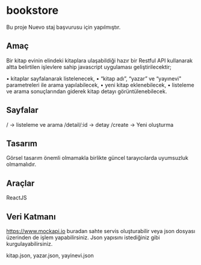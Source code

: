 # bookstore
Bu proje Nuevo staj başvurusu için yapılmıştır.

## Amaç

Bir kitap evinin elindeki kitaplara ulaşabildiği hazır bir Restful API kullanarak altta belirtilen işlevlere sahip javascript uygulaması geliştirilecektir;

• kitaplar sayfalanarak listelenecek, 
• “kitap adı”, “yazar” ve “yayınevi" parametreleri ile arama yapılabilecek,
• yeni kitap eklenebilecek,
• listeleme ve arama sonuçlarından giderek kitap detayı görüntülenebilecek.

## Sayfalar

/               -> listeleme ve arama
/detail/:id     -> detay
/create         -> Yeni oluşturma

## Tasarım

Görsel tasarım önemli olmamakla birlikte güncel tarayıcılarda uyumsuzluk olmamalıdır.

## Araçlar

ReactJS

## Veri Katmanı

https://www.mockapi.io buradan sahte servis oluşturabilir veya json dosyası üzerinden de işlem yapabilirsiniz. Json yapısını istediğiniz gibi kurgulayabilirsiniz.  

kitap.json, yazar.json, yayinevi.json

